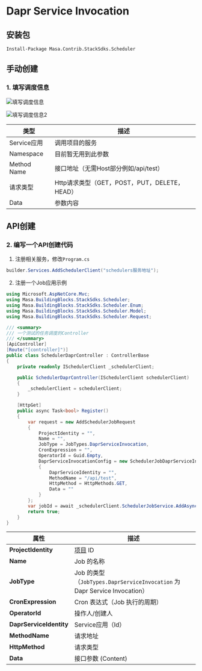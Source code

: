 ﻿# Dapr Service Invocation

## 安装包

   ```powershelll
   Install-Package Masa.Contrib.StackSdks.Scheduler
   ```

## 手动创建

### 1. 填写调度信息

   ![填写调度信息](http://cdn.masastack.com/stack/doc/scheduler/rc1/scheduler_dapr_insert.png)

   ![填写调度信息2](http://cdn.masastack.com/stack/doc/scheduler/rc1/scheduler_dapr_insert_2.png)

   | 类型 | 描述 |
   | --------- | ------------------ |
   | Service应用 | 调用项目的服务 |
   | Namespace | 目前暂无用到此参数 |
   | Method Name | 接口地址（无需Host部分例如/api/test） |
   | 请求类型 | Http请求类型（GET，POST，PUT，DELETE，HEAD） |
   | Data | 参数内容 |

## API创建

### 2. 编写一个API创建代码

   1. 注册相关服务，修改`Program.cs`

   ```csharp
   builder.Services.AddSchedulerClient("schedulers服务地址");
   ```

   2. 注册一个Job应用示例

   ```csharp
   using Microsoft.AspNetCore.Mvc;
   using Masa.BuildingBlocks.StackSdks.Scheduler;
   using Masa.BuildingBlocks.StackSdks.Scheduler.Enum;
   using Masa.BuildingBlocks.StackSdks.Scheduler.Model;
   using Masa.BuildingBlocks.StackSdks.Scheduler.Request;
   
   /// <summary>
   /// 一个测试的任务调度的Controller
   /// </summary>
   [ApiController]
   [Route("[controller]")]
   public class SchedulerDaprController : ControllerBase
   {
       private readonly ISchedulerClient _schedulerClient;
   
       public SchedulerDaprController(ISchedulerClient schedulerClient)
       {
           _schedulerClient = schedulerClient;
       }
   
       [HttpGet]
       public async Task<bool> Register()
       {
           var request = new AddSchedulerJobRequest
           {
               ProjectIdentity = "",
               Name = "",
               JobType = JobTypes.DaprServiceInvocation,
               CronExpression = "",
               OperatorId = Guid.Empty,
               DaprServiceInvocationConfig = new SchedulerJobDaprServiceInvocationConfig
               {
                   DaprServiceIdentity = "",
                   MethodName = "/api/test",
                   HttpMethod = HttpMethods.GET,
                   Data = ""
               }
           };
           var jobId = await _schedulerClient.SchedulerJobService.AddAsync(request);
           return true;
       }
   }
   
   ```

| **属性** | **描述** |
|----------------------|--------------------------------------|
| **ProjectIdentity**  | [项目](stack/pm/introduce) ID |
| **Name** | Job 的名称 |
| **JobType** | Job 的类型（`JobTypes.DaprServiceInvocation` 为 Dapr Service Invocation） |
| **CronExpression** | Cron 表达式（Job 执行的周期） |
| **OperatorId** | 操作人/创建人 |
| **DaprServiceIdentity** | Service应用（Id） |
| **MethodName** | 请求地址 |
| **HttpMethod** | 请求类型 |
| **Data** | 接口参数 (Content) |

